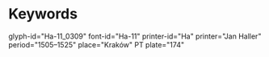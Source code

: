 # Keywords
glyph-id="Ha-11_0309"
font-id="Ha-11"
printer-id="Ha"
printer="Jan Haller"
period="1505–1525"
place="Kraków"
PT plate="174"
